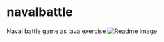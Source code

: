# navalbattle
Naval battle game as java exercise
![Readme image](https://github.com/shell845/navalbattle/blob/master/src/images/readMeImage.png)
